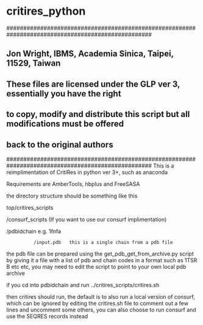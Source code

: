 # critires_python
###################################################################################################
## Jon Wright, IBMS, Academia Sinica, Taipei, 11529, Taiwan
## These files are licensed under the GLP ver 3, essentially you have the right
## to copy, modify and distribute this script but all modifications must be offered
## back to the original authors
###################################################################################################
This is a reimplimentation of CritiRes in python ver 3+, such as anaconda

Requirements are AmberTools, hbplus and FreeSASA

the directory structure should be something like this

top/critires_scripts

   /consurf_scripts (If you want to use our consurf implimentation)

   /pdbidchain    e.g. 1fnfa

              /input.pdb   this is a single chain from a pdb file

the pdb file can be prepared using the get_pdb_get_from_archive.py script by giving it a file with a list of pdb and chain codes in a format such as 1TSR B etc etc, you may need to edit the script to point to your own local pdb archive


if you cd into pdbidchain and run
        ../critires_scripts/critires.sh

then critires should run, the default is to also run a local version of consurf,  which can be ignored by editing the critires.sh file to comment out a few lines and uncomment some others, you can also choose to run consurf and use the SEQRES records instead
